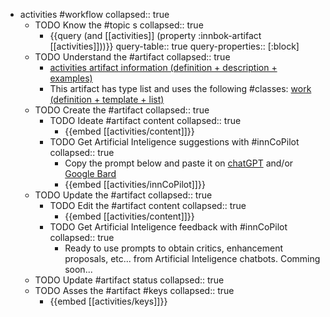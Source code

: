 
- activities #workflow
   collapsed:: true
  - TODO Know the #topic s
    collapsed:: true
    - {{query (and [[activities]] (property :innbok-artifact [[activities]]))}}
      query-table:: true
      query-properties:: [:block]
  - TODO Understand the #artifact
    collapsed:: true
    - [activities artifact information (definition + description + examples)](https://go.innbok.com/#/page/innBoK%2Factivities%2Finfo)
    - This artifact has type list and uses the following #classes: [work (definition + template + list)](https://go.innbok.com/#/page/innBoK%2Fclass%2Fwork)
  - TODO Create the #artifact
     collapsed:: true
    - TODO Ideate #artifact content
      collapsed:: true
      - {{embed [[activities/content]]}}
    - TODO Get Artificial Inteligence suggestions with #innCoPilot
      collapsed:: true
      - Copy the prompt below and paste it on [chatGPT](https://chat.openai.com) and/or [Google Bard](https://bard.google.com/chat)
      - {{embed [[activities/innCoPilot]]}}
  - TODO Update the #artifact
    collapsed:: true
    - TODO Edit the #artifact content
     collapsed:: true
      - {{embed [[activities/content]]}}
    - TODO Get Artificial Inteligence feedback with #innCoPilot
      collapsed:: true
      - Ready to use prompts to obtain critics, enhancement proposals, etc... from Artificial Inteligence chatbots. Comming soon...
  - TODO Update #artifact status
    collapsed:: true
  - TODO Asses the #artifact #keys
    collapsed:: true
    - {{embed [[activities/keys]]}}



